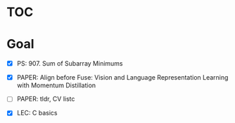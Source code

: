 # TOC


# Goal

- [x] PS: 907. Sum of Subarray Minimums
- [x] PAPER: Align before Fuse: Vision and Language Representation Learning with Momentum Distillation	
- [ ] PAPER: tldr, CV listc
- [x] LEC: C basics



